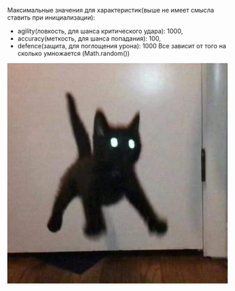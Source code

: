 Максимальные значения для характеристик(выше не имеет смысла ставить при инициализации):
* agility(ловкость, для шанса критического удара): 1000,
* accuracy(меткость, для шанса попадания): 100,
* defence(защита, для поглощения урона): 1000
Все зависит от того на сколько умножается (Math.random())


![img.png](img/shhh.png)